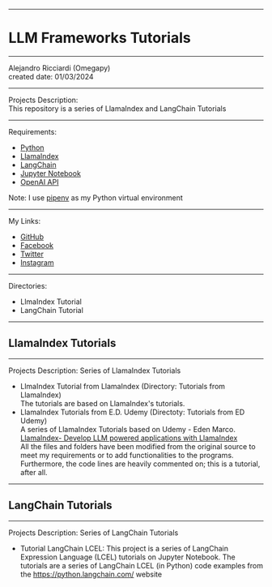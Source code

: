 -----------------------------------------------------------------------------------------------------------------------------
# LLM Frameworks Tutorials
-----------------------------------------------------------------------------------------------------------------------------

 Alejandro Ricciardi (Omegapy)  
 created date: 01/03/2024  

-----------------------------------------------------------------------------------------------------------------------------

Projects Description:  
This repository is a series of LlamaIndex and LangChain Tutorials 

-----------------------------------------------------------------------------------------------------------------------------

Requirements:  
- [Python](https://www.python.org/)   
- [LlamaIndex](https://www.llamaindex.ai/)
- [LangChain](https://www.langchain.com/)
- [Jupyter Notebook](https://jupyter.org/) 
- [OpenAI API](https://openai.com/)  

Note: I use [pipenv]( https://pipenv.pypa.io/en/latest/) as my Python virtual environment

-----------------------------------------------------------------------------------------------------------------------------

My Links:   
- [GitHub](https://github.com/Omegapy)   
- [Facebook](https://www.facebook.com/profile.php?id=100089638857137)  
- [Twitter](https://twitter.com/RicciardiAlex)   
- [Instagram](https://www.instagram.com/alexomegapy/)  

-----------------------------------------------------------------------------------------------------------------------------

Directories:  
- LlmaIndex Tutorial
- LangChain Tutorial

-----------------------------------------------------------------------------------------------------------------------------
## LlamaIndex Tutorials
-----------------------------------------------------------------------------------------------------------------------------

Projects Description:
Series of LlamaIndex Tutorials

- LlmaIndex Tutorial from LlamaIndex (Directory: Tutorials from LlamaIndex)  
The tutorials are based on LlamaIndex's tutorials.
- LlamaIndex Tutorials from E.D. Udemy (Directoty: Tutorials from ED Udemy)  
A series of LlamaIndex Tutorials based on Udemy - Eden Marco.  
[LlamaIndex- Develop LLM powered applications with LlamaIndex](https://www.udemy.com/course/lamaindex/)  
All the files and folders have been modified from the original source to meet my requirements or to add functionalities to the programs. 
Furthermore, the code lines are heavily commented on; this is a tutorial, after all.

-----------------------------------------------------------------------------------------------------------------------------
## LangChain Tutorials
-----------------------------------------------------------------------------------------------------------------------------
Projects Description:
Series of LangChain Tutorials

- Tutorial LangChain LCEL: This project is a series of LangChain Expression Language (LCEL) tutorials on Jupyter Notebook.
  The tutorials are a series of LangChain LCEL (in Python) code examples from the https://python.langchain.com/ website

